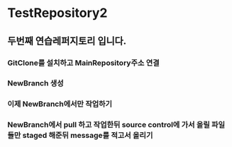 # TestRepository2

## 두번째 연습레퍼지토리 입니다.

### GitClone를 설치하고 MainRepository주소 연결

### NewBranch 생성

### 이제 NewBranch에서만 작업하기

### NewBranch에서 pull 하고 작업한뒤 source control에 가서 올릴 파일들만 staged 해준뒤 message를 적고서 올리기

